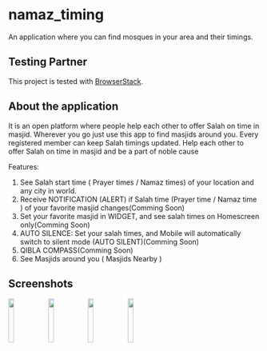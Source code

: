 # namaz_timing

An application where you can find mosques in your area and their timings.

## Testing Partner
  This project is tested with [BrowserStack](https://www.browserstack.com/).
## About the application

It is an open platform where people help each other to offer Salah on time in masjid.
Wherever you go just use this app to find masjids around you. Every registered member can keep Salah timings updated. Help each other to offer Salah on time in masjid and be a part of noble cause

Features:

1. See Salah start time ( Prayer times / Namaz times) of your location and any city in world.
2. Receive NOTIFICATION (ALERT) if Salah time (Prayer time / Namaz time ) of your favorite masjid changes(Comming Soon)
3. Set your favorite masjid in WIDGET, and see salah times on Homescreen only(Comming Soon)
4. AUTO SILENCE: Set your salah times, and Mobile will automatically switch to silent mode (AUTO SILENT)(Comming Soon)
5. QIBLA COMPASS(Comming Soon)
6. See Masjids around you ( Masjids Nearby )


## Screenshots

<img src="https://play-lh.googleusercontent.com/1Gm-JEt8SvhY57MBGZvhmo_g45l14nBqk5QAG4yt8qBNhk4BKz8l86dTexkT_52chhU=w2560-h1440-rw" width="15%"></img> <img src="https://play-lh.googleusercontent.com/tftlLapGHB9e3kfz-IaIt0PAt8qAVQNIMynlFBKeH8TUfqRgvqpnjiBWaC5YrEt0Dw=w2560-h1440-rw" width="15%"></img> <img src="https://play-lh.googleusercontent.com/YXAStP6c3r8DNWUMYlZ9YvFjxogsrkaALfW264tSzwQeAxdPW0vYYXz1HV6oK8KU52w=w2560-h1440-rw" width="15%"></img> <img src="https://play-lh.googleusercontent.com/WrEdvTZCra94F-BHpw0VWiB0I6jBxU0aZMCaOpsl67gpB6Ca0cCNrBBW3yPY6EfmDzg=w2560-h1440-rw" width="15%"></img> 
